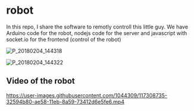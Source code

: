 # robot

In this repo, I share the software to remotly controll this little guy. We have Arduino code for the robot, nodejs code for the server and javascript with socket.io for the frontend (control of the robot)

![P_20180204_144318](https://user-images.githubusercontent.com/1044309/117308621-1c4b8b00-ae58-11eb-8310-8797909abdd7.jpg)

![P_20180204_144322](https://user-images.githubusercontent.com/1044309/117308633-1e154e80-ae58-11eb-9bca-a72818a826ea.jpg)

## Video of the robot
https://user-images.githubusercontent.com/1044309/117308735-32594b80-ae58-11eb-8a59-73412d6e5fe6.mp4

